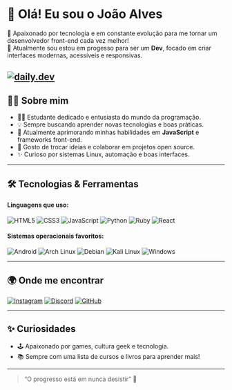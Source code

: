# 👋 Olá! Eu sou o João Alves

🚀 Apaixonado por tecnologia e em constante evolução para me tornar um desenvolvedor front-end cada vez melhor!  
🎯 Atualmente sou estou em progesso para ser um **Dev**, focado em criar interfaces modernas, acessíveis e responsivas.

[![daily.dev](https://img.shields.io/badge/daily.dev-CE3DF3?style=for-the-badge&logo=daily.dev&logoColor=white)](https://app.daily.dev/alves404)
---

## 🧑‍💻 Sobre mim

- 👨‍🎓 Estudante dedicado e entusiasta do mundo da programação.
- 💡 Sempre buscando aprender novas tecnologias e boas práticas.
- 🌱 Atualmente aprimorando minhas habilidades em **JavaScript** e frameworks front-end.
- 💬 Gosto de trocar ideias e colaborar em projetos open source.
- ✨ Curioso por sistemas Linux, automação e boas interfaces.

---

## 🛠️ Tecnologias & Ferramentas

#### Linguagens que uso:
![HTML5](https://img.shields.io/badge/html5-%23E34F26.svg?style=for-the-badge&logo=html5&logoColor=white)
![CSS3](https://img.shields.io/badge/css3-%231572B6.svg?style=for-the-badge&logo=css3&logoColor=white)
![JavaScript](https://img.shields.io/badge/javascript-%23323330.svg?style=for-the-badge&logo=javascript&logoColor=%23F7DF1E)
![Python](https://img.shields.io/badge/python-3670A0?style=for-the-badge&logo=python&logoColor=ffdd54)
![Ruby](https://img.shields.io/badge/ruby-%23CC342D.svg?style=for-the-badge&logo=ruby&logoColor=white)
![React](https://img.shields.io/badge/React_Native-20232A?style=for-the-badge&logo=react&logoColor=61DAFB)

#### Sistemas operacionais favoritos:
![Android](https://img.shields.io/badge/Android-3DDC84?style=for-the-badge&logo=android&logoColor=white)
![Arch Linux](https://img.shields.io/badge/Arch%20Linux-1793D1?logo=arch-linux&logoColor=fff&style=for-the-badge)
![Debian](https://img.shields.io/badge/Debian-D70A53?style=for-the-badge&logo=debian&logoColor=white)
![Kali Linux](https://img.shields.io/badge/Kali-268BEE?style=for-the-badge&logo=kalilinux&logoColor=white)
![Windows](https://img.shields.io/badge/Windows-0078D6?style=for-the-badge&logo=windows&logoColor=white)

---

## 🌍 Onde me encontrar

[![Instagram](https://img.shields.io/badge/Instagram-%23E4405F.svg?style=for-the-badge&logo=Instagram&logoColor=white)](https://www.instagram.com/real.joao17/)
[![Discord](https://img.shields.io/badge/Discord-%235865F2.svg?style=for-the-badge&logo=discord&logoColor=white)](https://discord.gg/fudZCf8A)
[![GitHub](https://img.shields.io/badge/github-%23121011.svg?style=for-the-badge&logo=github&logoColor=white)](https://github.com/Alves404)

---

## ✨ Curiosidades

- 🕹️ Apaixonado por games, cultura geek e tecnologia.
- 📚 Sempre com uma lista de cursos e livros para aprender mais!

---

> “O progresso está em nunca desistir” 🚀
